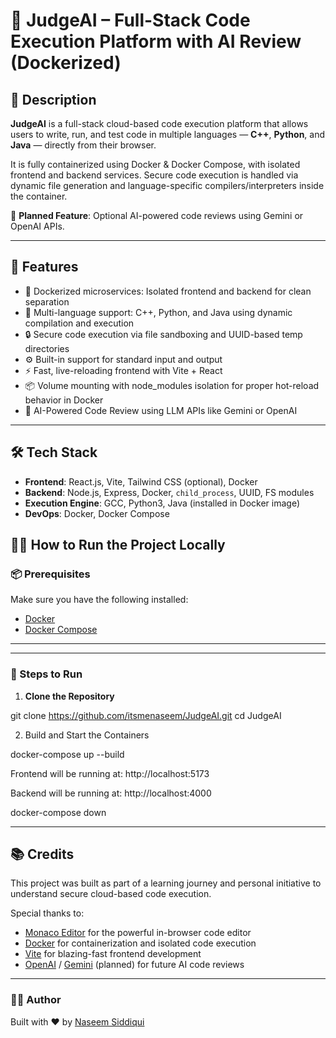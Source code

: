 # 🧠 JudgeAI – Full-Stack Code Execution Platform with AI Review (Dockerized)

## 📘 Description

**JudgeAI** is a full-stack cloud-based code execution platform that allows users to write, run, and test code in multiple languages — **C++**, **Python**, and **Java** — directly from their browser.

It is fully containerized using Docker & Docker Compose, with isolated frontend and backend services. Secure code execution is handled via dynamic file generation and language-specific compilers/interpreters inside the container.

🚀 **Planned Feature**: Optional AI-powered code reviews using Gemini or OpenAI APIs.

---

## 🚀 Features

- 🐳 Dockerized microservices: Isolated frontend and backend for clean separation  
- 🧠 Multi-language support: C++, Python, and Java using dynamic compilation and execution  
- 🔒 Secure code execution via file sandboxing and UUID-based temp directories  
- ⚙️ Built-in support for standard input and output  
- ⚡ Fast, live-reloading frontend with Vite + React  
- 📦 Volume mounting with node_modules isolation for proper hot-reload behavior in Docker  
- 🤖 AI-Powered Code Review using LLM APIs like Gemini or OpenAI  

---

## 🛠 Tech Stack

- **Frontend**: React.js, Vite, Tailwind CSS (optional), Docker  
- **Backend**: Node.js, Express, Docker, `child_process`, UUID, FS modules  
- **Execution Engine**: GCC, Python3, Java (installed in Docker image)  
- **DevOps**: Docker, Docker Compose



## 🧑‍💻 How to Run the Project Locally

### 📦 Prerequisites

Make sure you have the following installed:

- [Docker](https://www.docker.com/)
- [Docker Compose](https://docs.docker.com/compose/)

---
---
### 🚀 Steps to Run

1. **Clone the Repository**


git clone https://github.com/itsmenaseem/JudgeAI.git
cd JudgeAI

2. Build and Start the Containers

docker-compose up --build

Frontend will be running at: http://localhost:5173

Backend will be running at: http://localhost:4000

docker-compose down


---

## 📚 Credits

This project was built as part of a learning journey and personal initiative to understand secure cloud-based code execution.

Special thanks to:

- [Monaco Editor](https://microsoft.github.io/monaco-editor/) for the powerful in-browser code editor  
- [Docker](https://www.docker.com/) for containerization and isolated code execution  
- [Vite](https://vitejs.dev/) for blazing-fast frontend development  
- [OpenAI](https://openai.com/) / [Gemini](https://deepmind.google/) (planned) for future AI code reviews  

---

### 🙋‍♂️ Author

Built with ❤️ by [Naseem Siddiqui](https://github.com/itsmenaseem)
